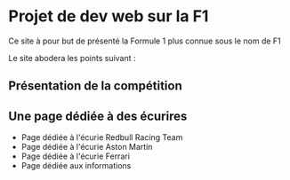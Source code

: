 # __Projet de dev web sur la F1__

Ce site à pour but de présenté la Formule 1 plus connue sous le nom de F1

Le site abodera les points suivant :

## __Présentation de la compétition__

## __Une page dédiée à des écurires__

- Page dédiée à l'écurie Redbull Racing Team
- Page dédiée à l'écurie Aston Martin
- Page dédiée à l'écurie Ferrari
- Page dédiée aux informations
